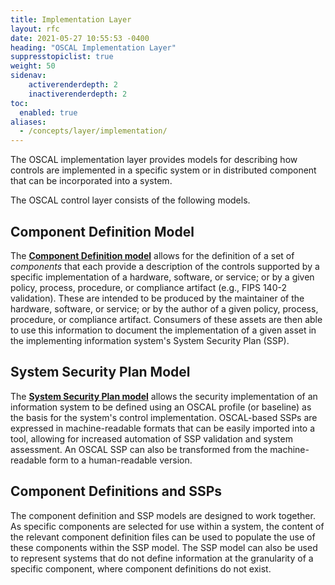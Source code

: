 ```yaml
---
title: Implementation Layer
layout: rfc
date: 2021-05-27 10:55:53 -0400
heading: "OSCAL Implementation Layer"
suppresstopiclist: true
weight: 50
sidenav:
    activerenderdepth: 2
    inactiverenderdepth: 2
toc:
  enabled: true
aliases:
  - /concepts/layer/implementation/
---
```


The OSCAL implementation layer provides models for describing how controls are implemented in a specific system or in distributed component that can be incorporated into a system.

The OSCAL control layer consists of the following models.

## Component Definition Model

The **[Component Definition model](component-definition/)** allows for the definition of a set of *components* that each provide a description of the controls supported by a specific implementation of a hardware, software, or service; or by a given policy, process, procedure, or compliance artifact (e.g., FIPS 140-2 validation). These are intended to be produced by the maintainer of the hardware, software, or service; or by the author of a given policy, process, procedure, or compliance artifact. Consumers of these assets are then able to use this information to document the implementation of a given asset in the implementing information system's System Security Plan (SSP).

## System Security Plan Model

The **[System Security Plan model](ssp/)** allows the security implementation of an information system to be defined using an OSCAL profile (or baseline) as the basis for the system's control implementation. OSCAL-based SSPs are expressed in machine-readable formats that can be easily imported into a tool, allowing for increased automation of SSP validation and system assessment. An OSCAL SSP can also be transformed from the machine-readable form to a human-readable version.

## Component Definitions and SSPs 

The component definition and SSP models are designed to work together. As specific components are selected for use within a system, the content of the relevant component definition files can be used to populate the use of these components within the SSP model. The SSP model can also be used to represent systems that do not define information at the granularity of a specific component, where component definitions do not exist.
